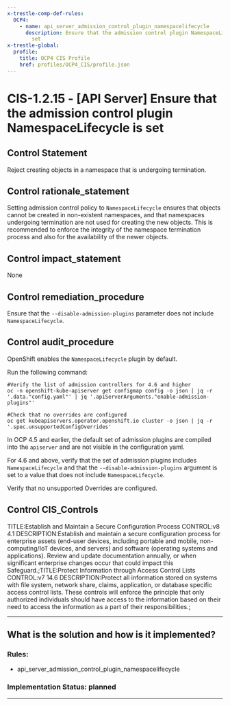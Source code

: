 ```yaml
---
x-trestle-comp-def-rules:
  OCP4:
    - name: api_server_admission_control_plugin_namespacelifecycle
      description: Ensure that the admission control plugin NamespaceLifecycle is
        set
x-trestle-global:
  profile:
    title: OCP4 CIS Profile
    href: profiles/OCP4_CIS/profile.json
---
```


# CIS-1.2.15 - \[API Server\] Ensure that the admission control plugin NamespaceLifecycle is set

## Control Statement

Reject creating objects in a namespace that is undergoing termination.

## Control rationale_statement

Setting admission control policy to `NamespaceLifecycle` ensures that objects cannot be created in non-existent namespaces, and that namespaces undergoing termination are not used for creating the new objects. This is recommended to enforce the integrity of the namespace termination process and also for the availability of the newer objects.

## Control impact_statement

None

## Control remediation_procedure

Ensure that the `--disable-admission-plugins` parameter does not include `NamespaceLifecycle`.

## Control audit_procedure

OpenShift enables the `NamespaceLifecycle` plugin by default.

Run the following command:

```
#Verify the list of admission controllers for 4.6 and higher
oc -n openshift-kube-apiserver get configmap config -o json | jq -r '.data."config.yaml"' | jq '.apiServerArguments."enable-admission-plugins"'

#Check that no overrides are configured
oc get kubeapiservers.operator.openshift.io cluster -o json | jq -r '.spec.unsupportedConfigOverrides'
```

In OCP 4.5 and earlier, the default set of admission plugins are compiled into the `apiserver` and are not visible in the configuration yaml. 

For 4.6 and above, verify that the set of admission plugins includes `NamespaceLifecycle` and that the `--disable-admission-plugins` argument is set to a value that does not include `NamespaceLifecycle`. 

Verify that no unsupported Overrides are configured.

## Control CIS_Controls

TITLE:Establish and Maintain a Secure Configuration Process CONTROL:v8 4.1 DESCRIPTION:Establish and maintain a secure configuration process for enterprise assets (end-user devices, including portable and mobile, non-computing/IoT devices, and servers) and software (operating systems and applications). Review and update documentation annually, or when significant enterprise changes occur that could impact this Safeguard.;TITLE:Protect Information through Access Control Lists CONTROL:v7 14.6 DESCRIPTION:Protect all information stored on systems with file system, network share, claims, application, or database specific access control lists. These controls will enforce the principle that only authorized individuals should have access to the information based on their need to access the information as a part of their responsibilities.;

______________________________________________________________________

## What is the solution and how is it implemented?

<!-- For implementation status enter one of: implemented, partial, planned, alternative, not-applicable -->

<!-- Note that the list of rules under ### Rules: is read-only and changes will not be captured after assembly to JSON -->

<!-- Add control implementation description here for control: CIS-1.2.15 -->

### Rules:

  - api_server_admission_control_plugin_namespacelifecycle

### Implementation Status: planned

______________________________________________________________________

